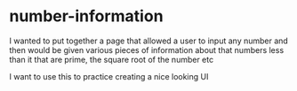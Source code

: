 # number-information

I wanted to put together a page that allowed a user to input any number and then would be given various pieces of information about that numbers less than it that are prime, the square root of the number etc

I want to use this to practice creating a nice looking UI 